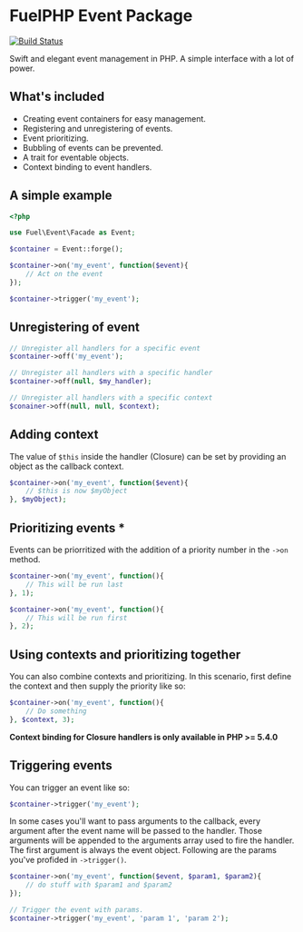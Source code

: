 # FuelPHP Event Package

[![Build Status](https://secure.travis-ci.org/fuelphp/event.png)](http://travis-ci.org/fuelphp/event)

Swift and elegant event management in PHP. A simple interface with a lot of power.

## What's included

* Creating event containers for easy management.
* Registering and unregistering of events.
* Event prioritizing.
* Bubbling of events can be prevented.
* A trait for eventable objects.
* Context binding to event handlers.

## A simple example

```php
<?php

use Fuel\Event\Facade as Event;

$container = Event::forge();

$container->on('my_event', function($event){
	// Act on the event
});

$container->trigger('my_event');
``` 

## Unregistering of event

```php
// Unregister all handlers for a specific event
$container->off('my_event');

// Unregister all handlers with a specific handler
$container->off(null, $my_handler);

// Unregister all handlers with a specific context
$conainer->off(null, null, $context);
```

## Adding context

The value of `$this` inside the handler (Closure) can be set by providing an object as the callback context.

```php
$container->on('my_event', function($event){
	// $this is now $myObject
}, $myObject);
```

## Prioritizing events *

Events can be priorritized with the addition of a priority number in the `->on` method.

```php
$container->on('my_event', function(){
	// This will be run last
}, 1);

$container->on('my_event', function(){
	// This will be run first
}, 2);
```

## Using contexts and prioritizing together

You can also combine contexts and prioritizing. In this scenario, first define the context and then supply the priority like so:

```php
$container->on('my_event', function(){
	// Do something
}, $context, 3);
```

__Context binding for Closure handlers is only available in PHP >= 5.4.0__ 

## Triggering events

You can trigger an event like so:

```php
$container->trigger('my_event');
```

In some cases you'll want to pass arguments to the callback, every argument after the event name will be passed to the handler. Those arguments will be appended to the arguments array used to fire the handler. The first argument is always the event object. Following are the params you've profided in `->trigger()`.

```php
$container->on('my_event', function($event, $param1, $param2){
	// do stuff with $param1 and $param2
});

// Trigger the event with params.
$container->trigger('my_event', 'param 1', 'param 2');
```